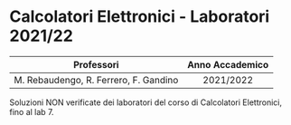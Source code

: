 # Calcolatori Elettronici - Laboratori 2021/22

|              Professori             | Anno Accademico |
|:-----------------------------------:|:---------------:|
| M. Rebaudengo, R. Ferrero, F. Gandino |    2021/2022    |

Soluzioni NON verificate dei laboratori del corso di Calcolatori Elettronici, fino al lab 7.
